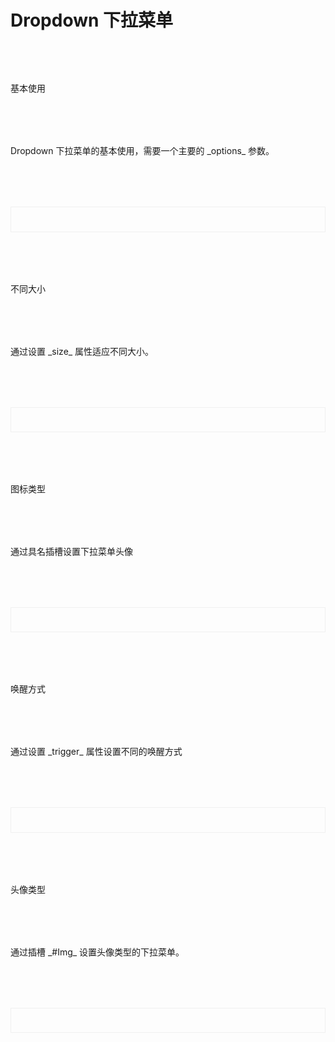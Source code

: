

# Dropdown 下拉菜单

<div class='btndoc1'>基本使用</div>
<div class='btndoc1'>Dropdown 下拉菜单的基本使用，需要一个主要的 _options_ 参数。</div>
<div class='btndoc2'><demo1/></div>
<Suspense><codeds compname="dropDown" demoname="demo1"></codeds></Suspense>

<div class='btndoc1'>不同大小</div>
<div class='btndoc1'>通过设置 _size_ 属性适应不同大小。</div>
<div class="btndoc2">
  <demo2/>
</div>
<Suspense><codeds compname="dropDown" demoname="demo2"></codeds></Suspense>


<div class='btndoc1'>图标类型</div>
<div class='btndoc1'>通过具名插槽设置下拉菜单头像</div>
<div class="btndoc2">
  <demo3/>
</div>
<Suspense><codeds compname="dropDown" demoname="demo3"></codeds></Suspense>

<div class='btndoc1'>唤醒方式</div>
<div class='btndoc1'>通过设置 _trigger_ 属性设置不同的唤醒方式</div>
<div class="btndoc2">
  <demo4/>
</div>
<Suspense><codeds compname="dropDown" demoname="demo4"></codeds></Suspense>


<div class='btndoc1'>头像类型</div>
<div class='btndoc1'>通过插槽 _#Img_ 设置头像类型的下拉菜单。</div>
<div class="btndoc2">
  <demo5/>
</div>
<Suspense><codeds compname="dropDown" demoname="demo5"></codeds></Suspense>

<div class="btndoc1">
<DOC title="属性" type=prop :body="datasAtt"></DOC>
</div>

<div class="btndoc1">
<DOC title="Event 事件" type=event :body="datasevent"></DOC>
</div>

<div class="btndoc1">
<DOC title="options API" type=prop :body="dataAPI"></DOC>
</div>

<script setup>
import demo1 from './demo1.vue'
import demo2 from './demo2.vue'
import demo3 from './demo3.vue'
import demo4 from './demo4.vue'
import demo5 from './demo5.vue'
import DOC from '@/components/docview.vue';
import codeds from "@/components/codeds.vue"

const dataAPI = [
  {
        attr: "label",
        red: "固定值，菜单名称",
        type: "String",
        sel: "——",
        def: "——",
      },
]

const datasevent = [
  {
        name: "change",
        red: "下拉菜单选择事件",
        attr: "(value: item,index)",
        exm: "change = (item,index) =>{console.log(item,index)}",
  },
]

const datasAtt = [
  {
        attr: "title",
        red: "下拉菜单标题",
        type: "String",
        sel: "——",
        def: "——",
      },
      {
        attr: "size",
        red: "尺寸大小",
        type: "String",
        sel: "default / small / mini",
        def: "default",
      },
      {
        attr: "options",
        red: "下拉菜单数据配置，具体见下方 options API",
        type: "Array",
        sel: "——",
        def: "[]",
      },
      {
        attr: "trigger",
        type: "String",
        red: "唤醒方式",
        sel: "hover / click",
        def: "hover",
      },
      {
        attr: "customClass",
        red: "自定义下拉菜单类名",
        type: "String",
        sel: "——",
        def: "——",
      },
]

</script>


<style>
    .btndoc2{
        display:"block";
        border:1px solid #f0f0f0;
        padding:2vw;
        margin-top:2vh;
    }
    .btndoc1{
        margin-top:2vh;
    }
</style>
